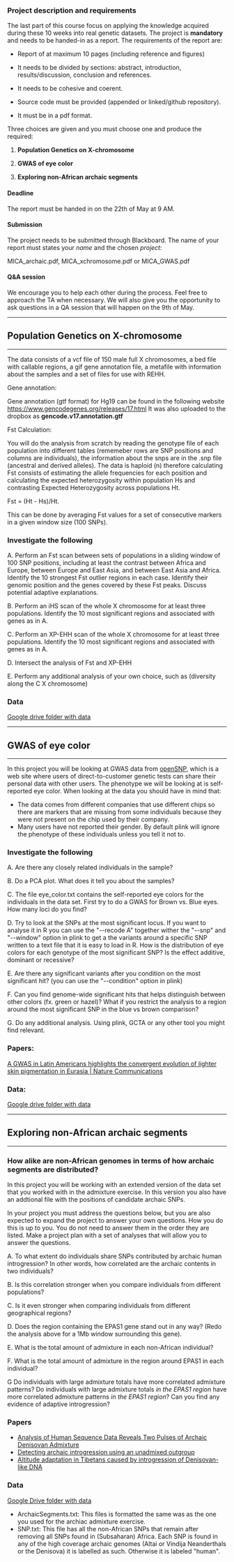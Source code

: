 
### Project description and requirements

The last part of this course focus on applying the knowledge acquired during these 10 weeks into real genetic datasets. The project is **mandatory** and needs to be handed-in as a report. The requirements of the report are:

 * Report of at maximum 10 pages (including reference and figures)
 
 * It needs to be divided by sections: abstract, introduction,
 results/discussion, conclusion and references. 
 
 * It needs to be cohesive and coerent.
 
 * Source code must be provided (appended or linked/github repository).
 
 * It must be in a pdf format.
 
Three choices are given and you must choose one and produce the required:

1. **Population Genetics on X-chromosome**

2. **GWAS of eye color**

3. **Exploring non-African archaic segments**

#### Deadline
The report must be handed in on the 22th of May at 9 AM.

#### Submission

The project needs to be submitted through Blackboard. 
The name of your report must states your *name* and the chosen *project*:

MICA_archaic.pdf, MICA_xchromosome.pdf or MICA_GWAS.pdf

#### Q&A session

We encourage you to help each other during the process. Feel free to approach the TA when necessary. We will also give you the opportunity to ask questions in a QA session that will happen on the 9th of May. 

-----------------------------------------------------------------------------------------------

## Population Genetics on X-chromosome 

-----------------------------------------------------------------------------------------------

The data consists of a vcf file of 150 male full X chromosomes, a bed file with callable regions, a gif gene annotation file, a metafile with information about the samples and a set of files for use with REHH.

Gene annotation:

Gene annotation (gtf format) for Hg19 can be found in the following website
https://www.gencodegenes.org/releases/17.html
It was also uploaded to the dropbox as **gencode.v17.annotation.gtf**

Fst Calculation:

You will do the analysis from scratch by reading the genotype file of each population into different tables (rememeber rows are SNP positions and columns are individuals), the information about the snps are in the .snp file (ancestral and derived alleles). The data is haploid (n) therefore calculating Fst consists of estimating the allele frequencies for each position and calculating the expected heterozygosity within population Hs and contrasting Expected Heterozygosity across populations Ht. 

Fst = (Ht - Hs)/Ht. 

This can be done by averaging Fst values for a set of consecutive markers in a given window size (100 SNPs).


### Investigate the following

A. Perform an Fst scan between sets of populations in a sliding window of 100 SNP positions, including at least the contrast between Africa and Europe, between Europe and East Asia, and between East Asia and Africa. Identify the 10 strongest Fst outlier regions in each case. Identify their genomic position and the genes covered by these Fst peaks. Discuss potential adaptive explanations. 

B. Perform an iHS scan of the whole X chromosome for at least three populations. Identify the 10 most significant regions and associated with genes as in A.

C. Perform an XP-EHH scan of the whole X chromosome for at least three populations. Identify the 10 most significant regions and associated with genes as in A. 

D. Intersect the analysis of Fst and XP-EHH

E. Perform any additional analysis of your own choice, such as (diversity along the C X chromosome)

### Data

[Google drive folder with data](https://drive.google.com/open?id=16TKX5WJ0vPDVttb5bHAwcVla2o4ARlay)

-----------------------------------------------------------------------------------------------

## GWAS of eye color

-----------------------------------------------------------------------------------------------

In this project you will be looking at GWAS data from [openSNP](https://opensnp.org), which is a web site where users of direct-to-customer genetic tests can share their personal data with other users. The phenotype we will be looking at is self-reported eye color. 
When looking at the data you should have in mind that:
- The data comes from different companies that use different chips so there are markers that are missing from some individuals because they were not present on the chip used by their company.
- Many users have not reported their gender. By default plink will ignore the phenotype of these individuals unless you tell it not to.

### Investigate the following

A. Are there any closely related individuals in the sample?

B. Do a PCA plot. What does it tell you about the samples?

C. The file eye_color.txt contains the self-reported eye colors for the individuals in the data set. First try to do a GWAS for Brown vs. Blue eyes. How many loci do you find? 

D. Try to look at the SNPs at the most significant locus. If you want to analyse it in R you can use the "--recode A" together wither the "--snp" and "--window" option in plink to get a the variants around a specific SNP written to a text file that it is easy to load in R. How is the distribution of eye colors for each genotype of the most significant SNP? Is the effect additive, dominant or recessive?

E. Are there any significant variants after you condition on the most significant hit? (you can use the "--condition" option in plink)

F. Can you find genome-wide significant hits that helps distinguish between other colors (fx. green or hazel)? What if you restrict the analysis to a region around the most significant SNP in the blue vs brown comparison?

G. Do any additional analysis. Using plink, GCTA or any other tool you might find relevant.

### Papers:

[A GWAS in Latin Americans highlights the convergent evolution of lighter skin pigmentation in Eurasia | Nature Communications](https://www.nature.com/articles/s41467-018-08147-0)

### Data:

[Google drive folder with data](https://drive.google.com/open?id=1gOzJAh-2lJsZSMqN92M4xLeTCMCGolVn)

-----------------------------------------------------------------------------------------------


## Exploring non-African archaic segments

-----------------------------------------------------------------------------------------------

### How alike are non-African genomes in terms of how archaic segments are distributed?

In this project you will be working with an extended version of the data set that you worked with in the admixture exercise. In this version you also have an addtional file with the positions of candidate archaic SNPs.

In your project you must address the questions below, but you are also expected to expand the project to answer your own questions. How you do this is up to you. You do not need to answer them in the order they are listed. Make a project plan with a set of analyses that  will allow you to answer the questions. 

A. To what extent do individuals share SNPs contributed by archaic human introgression? In other words, how correlated are the archaic contents in two individuals?

B. Is this correlation stronger when you compare individuals from different populations?

C. Is it even stronger when comparing individuals from different geographical regions?

D. Does the region containing the EPAS1 gene stand out in any way? (Redo the analysis above for a 1Mb window surrounding this gene).

E. What is the total amount of admixture in each non-African individual?

F. What is the total amount of admixture in the region around EPAS1 in each individual?

G Do individuals with large admixture totals have more correlated admixture patterns? Do individuals with large admixture totals *in the EPAS1 region* have more correlated admixture patterns *in the EPAS1 region*? Can you find any evidence of adaptive introgression?

### Papers

- [Analysis of Human Sequence Data Reveals Two
Pulses of Archaic Denisovan Admixture](https://doi.org/10.1016/j.cell.2018.02.031)
- [Detecting archaic introgression using an unadmixed outgroup](https://doi.org/10.1371/journal.pgen.1007641
)
- [Altitude adaptation in Tibetans caused by introgression of Denisovan-like DNA](https://doi.org/10.1038/nature13408)

### Data

[Google Drive folder with data](https://drive.google.com/open?id=1lrRfFcoxpyVpXgOi4RYP2_vauM_-rRz_)

- ArchaicSegments.txt: This files is formatted the same was as the one you used for the archiac admixture exercise.
- SNP.txt: This file has all the non-African SNPs that remain after removing all SNPs found in (Subsaharan) Africa. Each SNP is found in any of the high coverage archaic genomes (Altai or Vindija Neanderthals or the Denisova) it is labelled as such. Otherwise it is labeled "human".

